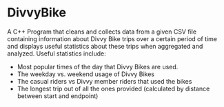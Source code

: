 # DivvyBike

A C++ Program that cleans and collects data from a given CSV file containing information about Divvy Bike trips over a certain period of time and displays
useful statistics about these trips when aggregated and analyzed.
Useful statistics include:
- Most popular times of the day that Divvy Bikes are used.
- The weekday vs. weekend usage of Divvy Bikes
- The casual riders vs Divvy member riders that used the bikes
- The longest trip out of all the ones provided (calculated by distance between start and endpoint)
